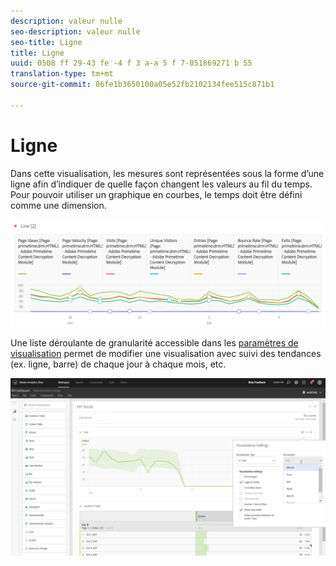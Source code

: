 ```yaml
---
description: valeur nulle
seo-description: valeur nulle
seo-title: Ligne
title: Ligne
uuid: 0508 ff 29-43 fe -4 f 3 a-a 5 f 7-051869271 b 55
translation-type: tm+mt
source-git-commit: 86fe1b3650100a05e52fb2102134fee515c871b1

---
```



# Ligne

Dans cette visualisation, les mesures sont représentées sous la forme d’une ligne afin d’indiquer de quelle façon changent les valeurs au fil du temps. Pour pouvoir utiliser un graphique en courbes, le temps doit être défini comme une dimension.

![](assets/line.png)

Une liste déroulante de granularité accessible dans les [paramètres de visualisation](../../../analyze/analysis-workspace/visualizations/freeform-analysis-visualizations.md#section_D3BB5042A92245D8BF6BCF072C66624B) permet de modifier une visualisation avec suivi des tendances (ex. ligne, barre) de chaque jour à chaque mois, etc.

![](assets/viz-granularity.png)


